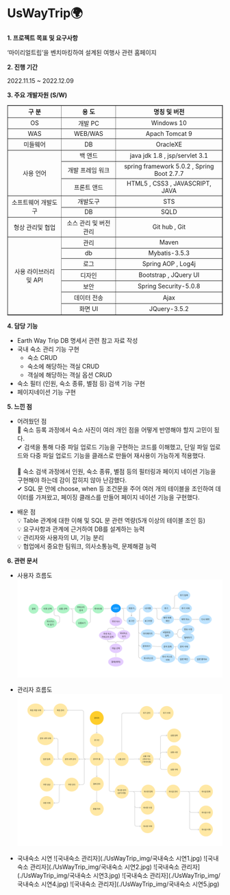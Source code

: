 # UsWayTrip🌍

**1. 프로젝트 목표 및 요구사항** 

   ‘마이리얼트립’을 벤치마킹하여 설계된 여행사 관련 홈페이지
  
**2. 진행 기간** 

  2022.11.15 ~ 2022.12.09
  
**3. 주요 개발자원 (S/W)**
<table border="1">
		<tr>
			<th>구 분</th>
			<th>용 도</th>
			<th>명칭 및 버전</th>
		</tr>
		<tr align="center">
			<td>OS</td>
			<td>개발 PC</td>
			<td>Windows 10</td>
		</tr>
		<tr align="center">
			<td>WAS</td>
			<td>WEB/WAS</td>
			<td>Apach Tomcat 9</td>
		</tr>
		<tr align="center">
			<td>미들웨어</td>
			<td>DB</td>
			<td>OracleXE</td>
		</tr>
		<tr align="center">
			<td rowspan="3">사용 언어</td>
			<td>백 앤드</td>
			<td>java jdk 1.8 , jsp/servlet 3.1</td>
		</tr>
		<tr align="center">
			<td>개발 프레임 워크</td>
			<td>spring framework 5.0.2 , Spring Boot 2.7.7</td>
		</tr>
		<tr align="center">
			<td>프론트 앤드</td>
			<td>HTML5 , CSS3 , JAVASCRIPT, JAVA</td>
		</tr>
		<tr align="center">
			<td rowspan="2">소프트웨어 개발도구</td>
			<td>개발도구</td>
			<td>STS</td>
		</tr>
		<tr align="center">
			<td>DB</td>
			<td>SQLD</td>
		</tr>
		<tr align="center">
			<td>형상 관리및 협업</td>
			<td>소스 관리 및 버전관리</td>
			<td>Git hub , Git</td>
		</tr>
		<tr align="center">
			<td rowspan="13">사용 라이브러리 및 API</td>
			<td>관리</td>
			<td>Maven</td>
		</tr>
		<tr align="center">
			<td>db</td>
			<td>Mybatis-3.5.3</td>
		</tr>
		<tr align="center">
			<td>로그</td>
			<td>Spring AOP , Log4j</td>
		</tr>
		<tr align="center">
			<td>디자인</td>
			<td>Bootstrap , JQuery UI</td>
		</tr>
		<tr align="center">
			<td>보안</td>
			<td>Spring Security-5.0.8</td>
		</tr>
		<tr align="center">
			<td>데이터 전송</td>
			<td>Ajax</td>
		</tr>
		<tr align="center">
			<td>화면 UI</td>
			<td>JQuery-3.5.2</td>
		</tr>
	</table>
  
**4. 담당 기능**
  * Earth Way Trip DB 명세서 관련 참고 자료 작성 
  * 국내 숙소 관리 기능 구현
    * 숙소 CRUD
    * 숙소에 해당하는 객실 CRUD
    * 객실에 해당하는 객실 옵션 CRUD
  * 숙소 필터 (인원, 숙소 종류, 별점 등) 검색 기능 구현
  * 페이지네이션 기능 구현
  
**5. 느낀 점** <br/>

* 어려웠던 점 <br/>
📌 숙소 등록 과정에서 숙소 사진이 여러 개인 점을 어떻게 반영해야 할지 고민이 됬다. <br/>
✔ 검색을 통해 다중 파일 업로드 기능을 구현하는 코드를 이해했고, 단일 파일 업로드와 다중 파일 업로드 기능을 클래스로 만들어 재사용이 가능하게 적용했다. <br/><br/>
📌 숙소 검색 과정에서 인원, 숙소 종류, 별점 등의 필터링과 페이지 네이션 기능을 구현해야 하는데 감이 잡히지 않아 난감했다. <br/>
✔  SQL 문 안에 choose, when 등 조건문을 주어 여러 개의 테이블을 조인하여 데이터를 가져왔고, 페이징 클래스를 만들어 페이지 네이션 기능을 구현했다.

* 배운 점 <br/>
💡 Table 관계에 대한 이해 및 SQL 문 관련 역량(5개 이상의 테이블 조인 등) <br/>
💡 요구사항과 관계에 근거하여 DB를 설계하는 능력 <br/>
💡 관리자와 사용자의 UI, 기능 분리 <br/>
💡 협업에서 중요한 팀워크, 의사소통능력, 문제해결 능력 <br/>

**6. 관련 문서** <br/>
* 사용자 흐름도
![사용자 흐름도](./UsWayTrip_img/회원(사용자).jpg)

* 관리자 흐름도
![관리자 흐름도](./UsWayTrip_img/국내숙소(관리자).jpg)

* 국내숙소 시연 
![국내숙소 관리자](./UsWayTrip_img/국내숙소 시연1.jpg)
![국내숙소 관리자](./UsWayTrip_img/국내숙소 시연2.jpg)
![국내숙소 관리자](./UsWayTrip_img/국내숙소 시연3.jpg)
![국내숙소 관리자](./UsWayTrip_img/국내숙소 시연4.jpg)
![국내숙소 관리자](./UsWayTrip_img/국내숙소 시연5.jpg)
